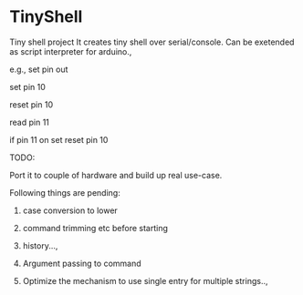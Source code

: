 # TinyShell
Tiny shell project
It creates tiny shell over serial/console.
Can be exetended as script interpreter for arduino.,


e.g.,
set pin out

set pin 10

reset pin 10

read pin 11

if pin 11 on set reset pin 10

TODO:

Port it to couple of hardware and build up real use-case.

Following things are pending:

1)  case conversion to lower

2)  command trimming etc before starting

3)	history...,

4)  Argument passing to command

5)	Optimize the mechanism to use single entry for multiple strings..,
